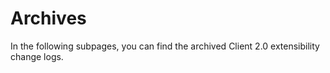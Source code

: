 # Archives

In the following subpages, you can find the archived Client 2.0 extensibility change logs.
